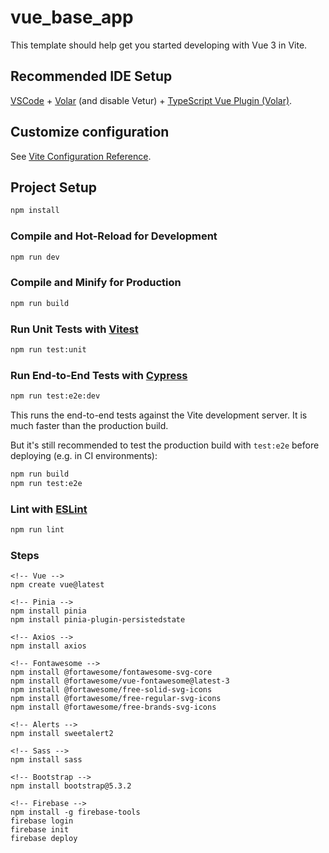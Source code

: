 # vue_base_app

This template should help get you started developing with Vue 3 in Vite.

## Recommended IDE Setup

[VSCode](https://code.visualstudio.com/) + [Volar](https://marketplace.visualstudio.com/items?itemName=Vue.volar) (and disable Vetur) + [TypeScript Vue Plugin (Volar)](https://marketplace.visualstudio.com/items?itemName=Vue.vscode-typescript-vue-plugin).

## Customize configuration

See [Vite Configuration Reference](https://vitejs.dev/config/).

## Project Setup

```sh
npm install
```

### Compile and Hot-Reload for Development

```sh
npm run dev
```

### Compile and Minify for Production

```sh
npm run build
```

### Run Unit Tests with [Vitest](https://vitest.dev/)

```sh
npm run test:unit
```

### Run End-to-End Tests with [Cypress](https://www.cypress.io/)

```sh
npm run test:e2e:dev
```

This runs the end-to-end tests against the Vite development server.
It is much faster than the production build.

But it's still recommended to test the production build with `test:e2e` before deploying (e.g. in CI environments):

```sh
npm run build
npm run test:e2e
```

### Lint with [ESLint](https://eslint.org/)

```sh
npm run lint
```

### Steps
```
<!-- Vue -->
npm create vue@latest

<!-- Pinia -->
npm install pinia
npm install pinia-plugin-persistedstate

<!-- Axios -->
npm install axios

<!-- Fontawesome -->
npm install @fortawesome/fontawesome-svg-core
npm install @fortawesome/vue-fontawesome@latest-3
npm install @fortawesome/free-solid-svg-icons
npm install @fortawesome/free-regular-svg-icons
npm install @fortawesome/free-brands-svg-icons

<!-- Alerts -->
npm install sweetalert2

<!-- Sass -->
npm install sass

<!-- Bootstrap -->
npm install bootstrap@5.3.2

<!-- Firebase -->
npm install -g firebase-tools
firebase login
firebase init
firebase deploy

```
